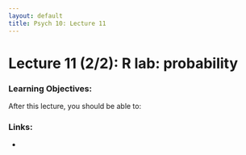 ```yaml
---
layout: default
title: Psych 10: Lecture 11
---
```

# Lecture 11 (2/2): R lab: probability

### Learning Objectives:
After this lecture, you should be able to:
### Links:
* 
